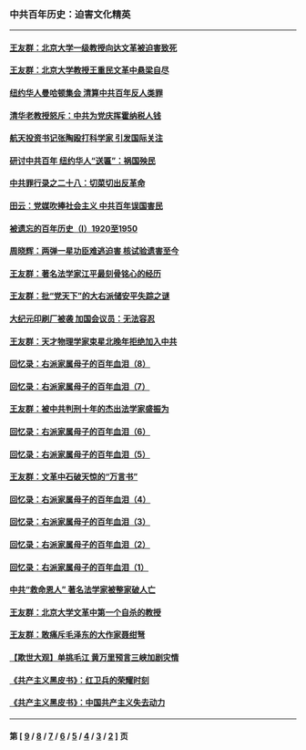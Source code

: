 ### 中共百年历史：迫害文化精英
---
#### [王友群：北京大学一级教授向达文革被迫害致死](../../pages/nf1176111/n13150966.md?09230430) 
#### [王友群：北京大学教授王重民文革中悬梁自尽](../../pages/nf1176111/n13084645.md?09230430) 
#### [纽约华人曼哈顿集会 清算中共百年反人类罪](../../pages/nf1176111/n13084157.md?09230430) 
#### [清华老教授怒斥：中共为党庆挥霍纳税人钱](../../pages/nf1176111/n13071430.md?09230430) 
#### [航天投资书记张陶殴打科学家 引发国际关注](../../pages/nf1176111/n13069132.md?09230430) 
#### [研讨中共百年 纽约华人“送匾”：祸国殃民](../../pages/nf1176111/n13057367.md?09230430) 
#### [中共罪行录之二十八：切菜切出反革命](../../pages/nf1176111/n13030600.md?09230430) 
#### [田云：党媒吹捧社会主义 中共百年误国害民](../../pages/nf1176111/n13006682.md?09230430) 
#### [被遗忘的百年历史（I）1920至1950](../../pages/nf1176111/n12986411.md?09230430) 
#### [周晓辉：两弹一星功臣难逃迫害 核试验遗害至今](../../pages/nf1176111/n12974997.md?09230430) 
#### [王友群：著名法学家江平最刻骨铭心的经历](../../pages/nf1176111/n12970787.md?09230430) 
#### [王友群：批“党天下”的大右派储安平失踪之谜](../../pages/nf1176111/n12954229.md?09230430) 
#### [大纪元印刷厂被袭 加国会议员：无法容忍](../../pages/nf1176111/n12883028.md?09230430) 
#### [王友群：天才物理学家束星北晚年拒绝加入中共](../../pages/nf1176111/n12792913.md?09230430) 
#### [回忆录：右派家属母子的百年血泪（8）](../../pages/nf1176111/n12706196.md?09230430) 
#### [回忆录：右派家属母子的百年血泪（7）](../../pages/nf1176111/n12706191.md?09230430) 
#### [王友群：被中共判刑十年的杰出法学家盛振为](../../pages/nf1176111/n12706141.md?09230430) 
#### [回忆录：右派家属母子的百年血泪（6）](../../pages/nf1176111/n12698863.md?09230430) 
#### [回忆录：右派家属母子的百年血泪（5）](../../pages/nf1176111/n12692515.md?09230430) 
#### [王友群：文革中石破天惊的“万言书”](../../pages/nf1176111/n12690994.md?09230430) 
#### [回忆录：右派家属母子的百年血泪（4）](../../pages/nf1176111/n12686410.md?09230430) 
#### [回忆录：右派家属母子的百年血泪（3）](../../pages/nf1176111/n12683820.md?09230430) 
#### [回忆录：右派家属母子的百年血泪（2）](../../pages/nf1176111/n12679738.md?09230430) 
#### [回忆录：右派家属母子的百年血泪（1）](../../pages/nf1176111/n12678112.md?09230430) 
#### [中共“救命恩人” 著名法学家被整家破人亡](../../pages/nf1176111/n12658168.md?09230430) 
#### [王友群：北京大学文革中第一个自杀的教授](../../pages/nf1176111/n12632697.md?09230430) 
#### [王友群：敢痛斥毛泽东的大作家聂绀弩](../../pages/nf1176111/n12384788.md?09230430) 
#### [【欺世大观】单挑毛江 黄万里预言三峡加剧灾情](../../pages/nf1176111/n12357101.md?09230430) 
#### [《共产主义黑皮书》：红卫兵的荣耀时刻](../../pages/nf1176111/n12190329.md?09230430) 
#### [《共产主义黑皮书》：中国共产主义失去动力](../../pages/nf1176111/n12168749.md?09230430) 

---
#### 第 [ [9](./9.md?09230430) / [8](./8.md?09230430) / [7](./7.md?09230430) / [6](./6.md?09230430) / [5](./5.md?09230430) / [4](./4.md?09230430) / [3](./3.md?09230430) / [2](./2.md?09230430) ] 页
